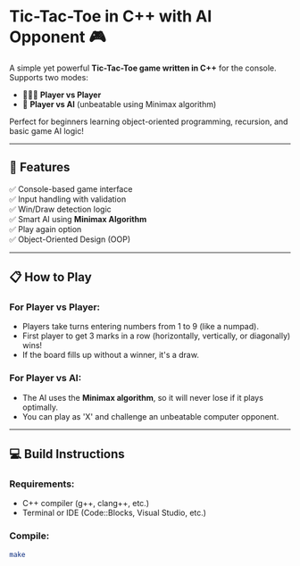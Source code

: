 # Tic-Tac-Toe in C++ with AI Opponent 🎮

A simple yet powerful **Tic-Tac-Toe game written in C++** for the console. Supports two modes:

- 🧑‍🤝‍🧑 **Player vs Player**
- 🤖 **Player vs AI** (unbeatable using Minimax algorithm)

Perfect for beginners learning object-oriented programming, recursion, and basic game AI logic!

---

## 🚀 Features

✅ Console-based game interface  
✅ Input handling with validation  
✅ Win/Draw detection logic  
✅ Smart AI using **Minimax Algorithm**  
✅ Play again option  
✅ Object-Oriented Design (OOP)

---

## 📋 How to Play

### For Player vs Player:
- Players take turns entering numbers from 1 to 9 (like a numpad).
- First player to get 3 marks in a row (horizontally, vertically, or diagonally) wins!
- If the board fills up without a winner, it's a draw.

### For Player vs AI:
- The AI uses the **Minimax algorithm**, so it will never lose if it plays optimally.
- You can play as 'X' and challenge an unbeatable computer opponent.

---

## 💻 Build Instructions

### Requirements:
- C++ compiler (g++, clang++, etc.)
- Terminal or IDE (Code::Blocks, Visual Studio, etc.)

### Compile:

```bash
make

